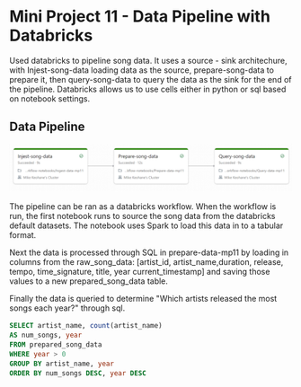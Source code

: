 # Mini Project 11 - Data Pipeline with Databricks

Used databricks to pipeline song data. It uses a source - sink architechure, with Injest-song-data loading data as the source, prepare-song-data to prepare it, then query-song-data to query the data as the sink for the end of the pipeline. Databricks allows us to use cells either in python or sql based on notebook settings.

## Data Pipeline
![pipeline](databricks_workflow.png)

The pipeline can be ran as a databricks workflow. When the workflow is run, the first notebook runs to source the song data from the databricks default datasets. The notebook uses Spark to load this data in to a tabular format.

Next the data is processed through SQL in prepare-data-mp11 by loading in columns from the raw_song_data: [artist_id, artist_name,duration, release, tempo, time_signature, title, year current_timestamp] and saving those values to a new prepared_song_data table.

Finally the data is queried to determine "Which artists released the most songs each year?"  through sql. 
```sql 
SELECT artist_name, count(artist_name)
AS num_songs, year
FROM prepared_song_data
WHERE year > 0
GROUP BY artist_name, year
ORDER BY num_songs DESC, year DESC
```